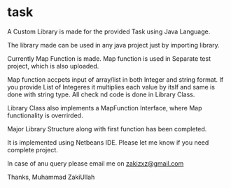 # task

A Custom Library is made for the provided Task using Java Language.

The library made can be used in any java project just by importing library.

Currently Map Function is made. Map function is used in Separate test project, which is also uploaded.

Map function accpets input of array/list in both Integer and string format.
If you provide List of Integeres it multiplies each value by itslf and same is done with string type. All check nd code is done in Library Class.

Library Class also implements a MapFunction Interface, where Map functionality is overrirded.

Major Library Structure along with first function has been completed.

It is implemented using Netbeans IDE.
Please let me know if you need complete project.

In case of anu query please email me on zakizxz@gmail.com

Thanks,
Muhammad ZakiUllah
